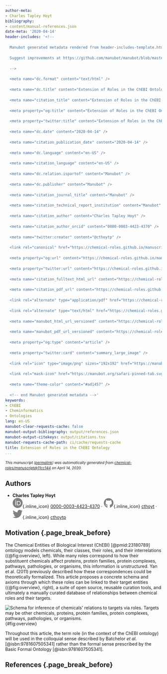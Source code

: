 ```yaml
---
author-meta:
- Charles Tapley Hoyt
bibliography:
- content/manual-references.json
date-meta: '2020-04-14'
header-includes: '<!--

  Manubot generated metadata rendered from header-includes-template.html.

  Suggest improvements at https://github.com/manubot/manubot/blob/master/manubot/process/header-includes-template.html

  -->

  <meta name="dc.format" content="text/html" />

  <meta name="dc.title" content="Extension of Roles in the ChEBI Ontology" />

  <meta name="citation_title" content="Extension of Roles in the ChEBI Ontology" />

  <meta property="og:title" content="Extension of Roles in the ChEBI Ontology" />

  <meta property="twitter:title" content="Extension of Roles in the ChEBI Ontology" />

  <meta name="dc.date" content="2020-04-14" />

  <meta name="citation_publication_date" content="2020-04-14" />

  <meta name="dc.language" content="en-US" />

  <meta name="citation_language" content="en-US" />

  <meta name="dc.relation.ispartof" content="Manubot" />

  <meta name="dc.publisher" content="Manubot" />

  <meta name="citation_journal_title" content="Manubot" />

  <meta name="citation_technical_report_institution" content="Manubot" />

  <meta name="citation_author" content="Charles Tapley Hoyt" />

  <meta name="citation_author_orcid" content="0000-0003-4423-4370" />

  <meta name="twitter:creator" content="@cthoytp" />

  <link rel="canonical" href="https://chemical-roles.github.io/manuscript/" />

  <meta property="og:url" content="https://chemical-roles.github.io/manuscript/" />

  <meta property="twitter:url" content="https://chemical-roles.github.io/manuscript/" />

  <meta name="citation_fulltext_html_url" content="https://chemical-roles.github.io/manuscript/" />

  <meta name="citation_pdf_url" content="https://chemical-roles.github.io/manuscript/manuscript.pdf" />

  <link rel="alternate" type="application/pdf" href="https://chemical-roles.github.io/manuscript/manuscript.pdf" />

  <link rel="alternate" type="text/html" href="https://chemical-roles.github.io/manuscript/v/11cc1445a0f9427cd1d44522bc19e30ae65598f9/" />

  <meta name="manubot_html_url_versioned" content="https://chemical-roles.github.io/manuscript/v/11cc1445a0f9427cd1d44522bc19e30ae65598f9/" />

  <meta name="manubot_pdf_url_versioned" content="https://chemical-roles.github.io/manuscript/v/11cc1445a0f9427cd1d44522bc19e30ae65598f9/manuscript.pdf" />

  <meta property="og:type" content="article" />

  <meta property="twitter:card" content="summary_large_image" />

  <link rel="icon" type="image/png" sizes="192x192" href="https://manubot.org/favicon-192x192.png" />

  <link rel="mask-icon" href="https://manubot.org/safari-pinned-tab.svg" color="#ad1457" />

  <meta name="theme-color" content="#ad1457" />

  <!-- end Manubot generated metadata -->'
keywords:
- ChEBI
- Cheminformatics
- Ontologies
lang: en-US
manubot-clear-requests-cache: false
manubot-output-bibliography: output/references.json
manubot-output-citekeys: output/citations.tsv
manubot-requests-cache-path: ci/cache/requests-cache
title: Extension of Roles in the ChEBI Ontology
...
```







<small><em>
This manuscript
([permalink](https://chemical-roles.github.io/manuscript/v/11cc1445a0f9427cd1d44522bc19e30ae65598f9/))
was automatically generated
from [chemical-roles/manuscript@11cc144](https://github.com/chemical-roles/manuscript/tree/11cc1445a0f9427cd1d44522bc19e30ae65598f9)
on April 14, 2020.
</em></small>

## Authors



+ **Charles Tapley Hoyt**<br>
    ![ORCID icon](images/orcid.svg){.inline_icon}
    [0000-0003-4423-4370](https://orcid.org/0000-0003-4423-4370)
    · ![GitHub icon](images/github.svg){.inline_icon}
    [cthoyt](https://github.com/cthoyt)
    · ![Twitter icon](images/twitter.svg){.inline_icon}
    [cthoytp](https://twitter.com/cthoytp)<br>
  <small>
  </small>



## Motivation {.page_break_before}

The Chemical Entities of Biological Interest (ChEBI) [@pmid:23180789] ontology models chemicals, their classes,
their roles, and their interrelations ({@fig:overview}, left). While many roles correspond to how their substituent
chemicals affect proteins, protein families, protein complexes, pathways, pathologies, or organisms, this information is
unstructured. Yan et al. (2011) previously described how these correspondences could be theoretically formalized.
This article proposes a concrete schema and axioms through which these roles can be linked to their target entities
({@fig:overview}, right), a suite of open source, reusable curation tools, and ultimately a manually curated database of
relationships between chemical roles and their targets. 

![Schema for inference of chemicals' relations to targets via roles.
Targets may be other chemicals, proteins, protein families, protein
complexes, pathways, pathologies, or organisms.](images/overview.svg){#fig:overview}

Throughout this article, the term role (in the context of the ChEBI ontology) will be used in the colloquial sense
described by Batchelor *et al.* [@isbn:9781607505341] rather than the formal sense prescribed by the
Basic Formal Ontology [@isbn:9781607505341].


## References {.page_break_before}

<!-- Explicitly insert bibliography here -->
<div id="refs"></div>
